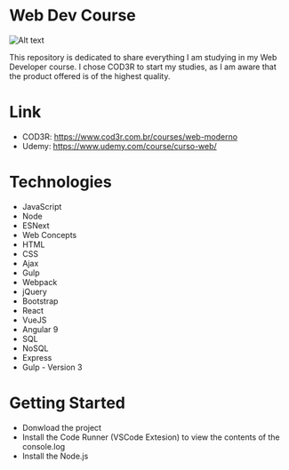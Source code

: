 # Web Dev Course
![Alt text](https://4.bp.blogspot.com/-UCejVNEXMx0/WQUCW9-cjHI/AAAAAAAAOI0/mJbsjq9hMKUrmuIYPkdZRIk3nIcWhdP5gCLcB/s1600/HTML5-CSS3-JS.jpg)

This repository is dedicated to share everything I am studying in my Web Developer course. I chose COD3R to start my studies, as I am aware that the product offered is of the highest quality.

# Link
* COD3R: https://www.cod3r.com.br/courses/web-moderno
* Udemy: https://www.udemy.com/course/curso-web/

# Technologies
* JavaScript
* Node
* ESNext
* Web Concepts
* HTML
* CSS
* Ajax
* Gulp
* Webpack
* jQuery
* Bootstrap
* React
* VueJS
* Angular 9
* SQL
* NoSQL
* Express
* Gulp - Version 3

# Getting Started
* Donwload the project
* Install the Code Runner (VSCode Extesion) to view the contents of the console.log
* Install the Node.js

